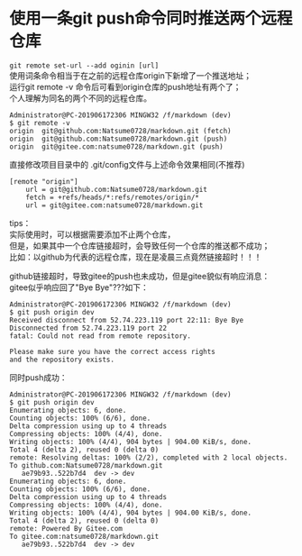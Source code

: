 # 使用一条git push命令同时推送两个远程仓库

`git remote set-url --add oginin [url]`  
使用词条命令相当于在之前的远程仓库origin下新增了一个推送地址；  
运行git remote -v 命令后可看到origin仓库的push地址有两个了；  
个人理解为同名的两个不同的远程仓库。

```git
Administrator@PC-201906172306 MINGW32 /f/markdown (dev)
$ git remote -v
origin  git@github.com:Natsume0728/markdown.git (fetch)
origin  git@github.com:Natsume0728/markdown.git (push)
origin  git@gitee.com:natsume0728/markdown.git (push)
```

直接修改项目目录中的 .git/config文件与上述命令效果相同(不推荐)  

```git
[remote "origin"]
    url = git@github.com:Natsume0728/markdown.git
    fetch = +refs/heads/*:refs/remotes/origin/*
    url = git@gitee.com:natsume0728/markdown.git
```

tips：  
实际使用时，可以根据需要添加不止两个仓库，  
但是，如果其中一个仓库链接超时，会导致任何一个仓库的推送都不成功；  
比如：以github为代表的远程仓库，现在是凌晨三点竟然链接超时！！！

github链接超时，导致gitee的push也未成功，但是gitee貌似有响应消息：  
gitee似乎响应回了"Bye Bye"???如下：  

```git
Administrator@PC-201906172306 MINGW32 /f/markdown (dev)
$ git push origin dev
Received disconnect from 52.74.223.119 port 22:11: Bye Bye
Disconnected from 52.74.223.119 port 22
fatal: Could not read from remote repository.

Please make sure you have the correct access rights
and the repository exists.
```

同时push成功：

```git
Administrator@PC-201906172306 MINGW32 /f/markdown (dev)
$ git push origin dev
Enumerating objects: 6, done.
Counting objects: 100% (6/6), done.
Delta compression using up to 4 threads
Compressing objects: 100% (4/4), done.
Writing objects: 100% (4/4), 904 bytes | 904.00 KiB/s, done.
Total 4 (delta 2), reused 0 (delta 0)
remote: Resolving deltas: 100% (2/2), completed with 2 local objects.
To github.com:Natsume0728/markdown.git
   ae79b93..522b7d4  dev -> dev
Enumerating objects: 6, done.
Counting objects: 100% (6/6), done.
Delta compression using up to 4 threads
Compressing objects: 100% (4/4), done.
Writing objects: 100% (4/4), 904 bytes | 904.00 KiB/s, done.
Total 4 (delta 2), reused 0 (delta 0)
remote: Powered By Gitee.com
To gitee.com:natsume0728/markdown.git
   ae79b93..522b7d4  dev -> dev
```
